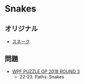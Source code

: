 # Snakes

## オリジナル
- [スネーク](snake.md)

## 問題
- [WPF PUZZLE GP 2018 ROUND 3](../questions/wpfpgp2018-3.md)
	- 22-23. Paths: Snakes
